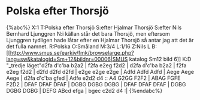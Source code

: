 # Polska efter Thorsjö

{%abc%}
X:1
T:Polska efter Thorsjö
S:efter Hjalmar Thorsjö
S:efter Nils Bernhard Ljunggren
N:i källan står det bara Thorsjö, men eftersom Ljunggren tydligen hade låtar efter en Hjalmar Thorsjö så antar jag att det är det fulla namnet.
R:Polska
O:Småland
M:3/4
L:1/16
Z:Nils L
B:[[http://www.smus.se/earkiv/fmk/browselarge.php?lang=sw&katalogid=Sm+12&bildnr=00006|SMUS katalog Sm12 bild 6]]
K:D
"_tredje läget"d2fa d'c'ba b2a2 | f2fa e2eg f2d2 | d2fa d'c'ba b2a2 | f2fa e2eg f2d2 |
d2fd d2fd d2fd | e2ge e2ge e2ge | Adfd Adfd Adfd | Aege Aege Aege |
d2fa d'c'ba gfed | Adfe e2d2 d4 :: A4 G2GG F2F2 | ABAG FGFE F2D2 | 
DFAF DFAF DFAF | DGBG DGBG DGBG  | DFAF DFAF DFAF | DGBG DGBG DGBG  | 
DEFG ABcd efga | bgec c2d2 d4 :|
{%endabc%}

